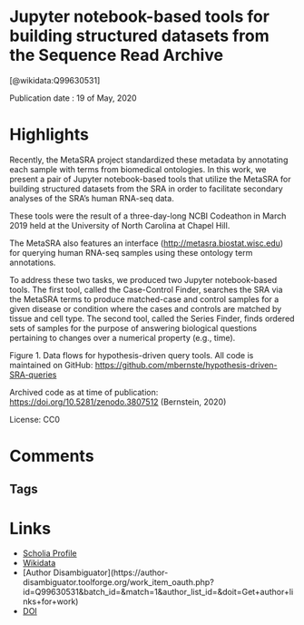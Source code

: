 
Jupyter notebook-based tools for building structured datasets from the Sequence Read Archive
============================================================================================
  
  [@wikidata:Q99630531]  
  
Publication date : 19 of May, 2020  

# Highlights
Recently, the MetaSRA project standardized these metadata by annotating each sample with terms from biomedical ontologies. In this work, we present a pair of Jupyter notebook-based tools that utilize the MetaSRA for building structured datasets from the SRA in order to facilitate secondary analyses of the SRA’s human RNA-seq data. 

These tools were the result of a three-day-long NCBI Codeathon in March 2019 held at the University of North Carolina at Chapel Hill.

The MetaSRA also features an interface (http://metasra.biostat.wisc.edu) for querying human RNA-seq samples using these ontology term annotations.

To address these two tasks, we produced two Jupyter notebook-based tools. The first tool, called the Case-Control Finder, searches the SRA via the MetaSRA terms to produce matched-case and control samples for a given disease or condition where the cases and controls are matched by tissue and cell type. The second tool, called the Series Finder, finds ordered sets of samples for the purpose of answering biological questions pertaining to changes over a numerical property (e.g., time).

Figure 1. Data flows for hypothesis-driven query tools.
All code is maintained on GitHub: https://github.com/mbernste/hypothesis-driven-SRA-queries

Archived code as at time of publication: https://doi.org/10.5281/zenodo.3807512 (Bernstein, 2020)

License: CC0

<!-- nice! -->
# Comments

## Tags

# Links
  
 * [Scholia Profile](https://scholia.toolforge.org/work/Q99630531)  
 * [Wikidata](https://www.wikidata.org/wiki/Q99630531)  
 * [Author Disambiguator](https://author-
disambiguator.toolforge.org/work_item_oauth.php?id=Q99630531&batch_id=&match=1&author_list_id=&doit=Get+author+links+for+work)  
 * [DOI](https://doi.org/10.12688/F1000RESEARCH.23180.1)  
